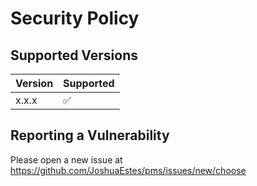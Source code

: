 # Security Policy

## Supported Versions

| Version | Supported          |
| ------- | ------------------ |
| x.x.x   | :white_check_mark: |

## Reporting a Vulnerability

Please open a new issue at https://github.com/JoshuaEstes/pms/issues/new/choose
